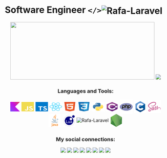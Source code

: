 # Software Engineer ```</>```<img align="center" alt="Rafa-Laravel" height="40" width="40" src="https://github.githubassets.com/assets/mona-loading-dark-7701a7b97370.gif">


<p align="center">
  <img src="https://github-readme-stats.vercel.app/api?username=emre-cavus&show_icons=true&theme=gotham&include_all_commits=ture&hide_border=true" width="450" height="180">
  <img src="https://github-readme-stats.vercel.app/api/top-langs/?username=emre-cavus&layout=compact&theme=gotham&hide_border=true" height="180">
  
</p>

<h3 align="center">Languages and Tools:</h3>

  <p align="center">
  <img align="center" alt="Rafa-kotlin" height="30" width="30" src="https://raw.githubusercontent.com/github/explore/4479d2a2c854198cb00160f8593519c14dc3b905/topics/kotlin/kotlin.png">
  <img align="center" alt="Rafa-Js" height="30" width="40" src="https://raw.githubusercontent.com/devicons/devicon/master/icons/javascript/javascript-plain.svg">
  <img align="center" alt="Rafa-Ts" height="30" width="40" src="https://raw.githubusercontent.com/devicons/devicon/master/icons/typescript/typescript-plain.svg">
  <img align="center" alt="Rafa-React" height="30" width="40" src="https://raw.githubusercontent.com/devicons/devicon/master/icons/react/react-original.svg">
  <img align="center" alt="Rafa-HTML" height="30" width="40" src="https://raw.githubusercontent.com/devicons/devicon/master/icons/html5/html5-original.svg">
  <img align="center" alt="Rafa-CSS" height="30" width="40" src="https://raw.githubusercontent.com/devicons/devicon/master/icons/css3/css3-original.svg">
  <img align="center" alt="Rafa-Python" height="30" width="40" src="https://raw.githubusercontent.com/devicons/devicon/master/icons/python/python-original.svg">
  <img align="center" alt="Rafa-Csharp" height="30" width="40" src="https://raw.githubusercontent.com/devicons/devicon/master/icons/csharp/csharp-original.svg">
  <img align="center" alt="Rafa-Php" height="45" width="40" src="https://raw.githubusercontent.com/github/explore/ccc16358ac4530c6a69b1b80c7223cd2744dea83/topics/php/php.png">
  <img align="center" alt="Rafa-C" height="40" width="40" src="https://raw.githubusercontent.com/github/explore/f3e22f0dca2be955676bc70d6214b95b13354ee8/topics/c/c.png">
  <img align="center" alt="Rafa-sass" height="40" width="40" src="https://raw.githubusercontent.com/github/explore/80688e429a7d4ef2fca1e82350fe8e3517d3494d/topics/sass/sass.png">
   <img align="center" alt="Rafa-Java" height="40" width="40" src="https://raw.githubusercontent.com/github/explore/5b3600551e122a3277c2c5368af2ad5725ffa9a1/topics/java/java.png">
  <img align="center" alt="Rafa-Lua" height="40" width="40" src="https://raw.githubusercontent.com/github/explore/80688e429a7d4ef2fca1e82350fe8e3517d3494d/topics/lua/lua.png">
  <img align="center" alt="Rafa-Laravel" height="40" width="40" src="https://user-images.githubusercontent.com/112582013/220498308-3d33291b-8285-47b1-92a1-e4e9450a3167.png">
      <img align="center" alt="Rafa-Nodejs" height="40" width="40" src="https://raw.githubusercontent.com/github/explore/80688e429a7d4ef2fca1e82350fe8e3517d3494d/topics/nodejs/nodejs.png">

  </p>

  ##


<h3 align="center">My social connections:</h3>
  <p align="center">
  <a href="https://www.youtube.com/channel/UCStE5LCCw7ayjfYixbTaopA" target="_blank"><img src="https://img.shields.io/badge/YouTube-FF0000?style=for-the-badge&logo=youtube&logoColor=white" target="_blank"></a>
  <a href="https://instagram.com/emredersiniz.dev" target="_blank"><img src="https://img.shields.io/badge/-Instagram-%23E4405F?style=for-the-badge&logo=instagram&logoColor=white" target="_blank"></a>
 	<a href="https://www.twitch.tv/jespster" target="_blank"><img src="https://img.shields.io/badge/Twitch-9146FF?style=for-the-badge&logo=twitch&logoColor=white" target="_blank"></a><!--
 <a href="https://discord.gg/wagxzStdcR" target="_blank"><img src="https://img.shields.io/badge/Discord-7289DA?style=for-the-badge&logo=discord&logoColor=white" target="_blank"></a> -->
  <a href = "mailto:cavus.emre5563@gmail.com"><img src="https://img.shields.io/badge/-Gmail-%23333?style=for-the-badge&logo=gmail&logoColor=white" target="_blank"></a>
    <!--<br>-->
  <a href="https://twitter.com/emreddersiniz" target="_blank"><img src="https://img.shields.io/badge/Twitter-1DA1F2?style=for-the-badge&logo=twitter&logoColor=white" target="_blank"></a> 
  <a href="https://open.spotify.com/user/zpccm2txqz2vzt7djielsbtrc" target="_blank"><img src="https://img.shields.io/badge/Spotify-1ED760?&style=for-the-badge&logo=spotify&logoColor=white" target="_blank"></a>
  <a href="https://steamcommunity.com/id/JesPster/" target="_blank"><img src="https://img.shields.io/badge/Steam-000000?style=for-the-badge&logo=steam&logoColor=white" target="_blank"></a>
  <a href="https://github.com/emre-cavus" target="_blank"><img src="https://img.shields.io/badge/GitHub-100000?style=for-the-badge&logo=github&logoColor=white" target="_blank"></a>
   
  
</p>
